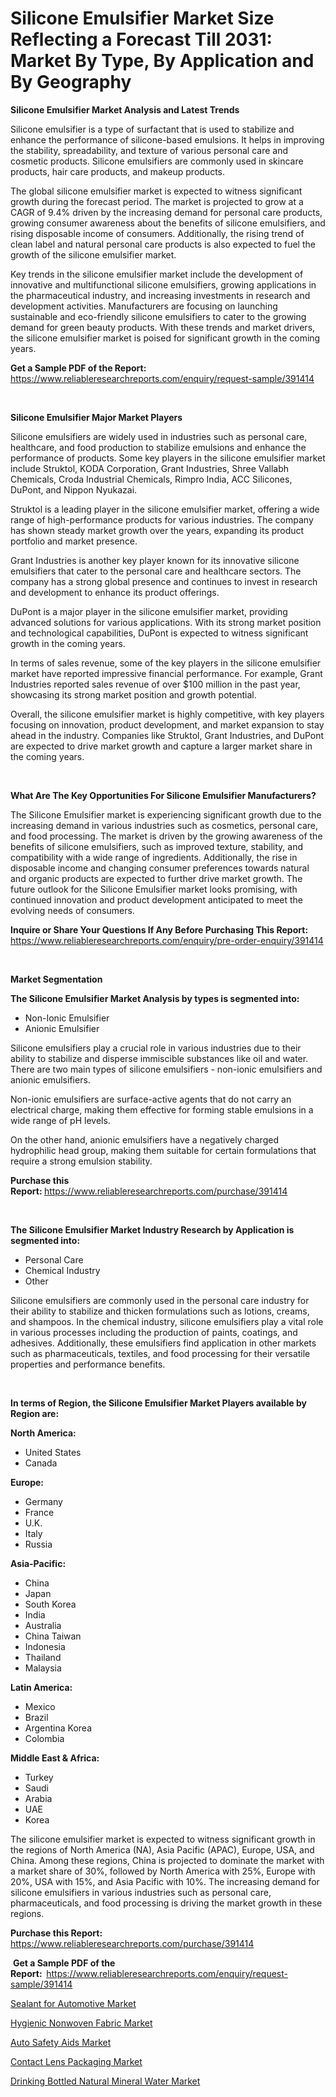 <p><h1>Silicone Emulsifier Market Size Reflecting a Forecast Till 2031: Market By Type, By Application and By Geography</h1></p><p><strong>Silicone Emulsifier Market Analysis and Latest Trends</strong></p>
<p><p>Silicone emulsifier is a type of surfactant that is used to stabilize and enhance the performance of silicone-based emulsions. It helps in improving the stability, spreadability, and texture of various personal care and cosmetic products. Silicone emulsifiers are commonly used in skincare products, hair care products, and makeup products.</p><p>The global silicone emulsifier market is expected to witness significant growth during the forecast period. The market is projected to grow at a CAGR of 9.4% driven by the increasing demand for personal care products, growing consumer awareness about the benefits of silicone emulsifiers, and rising disposable income of consumers. Additionally, the rising trend of clean label and natural personal care products is also expected to fuel the growth of the silicone emulsifier market.</p><p>Key trends in the silicone emulsifier market include the development of innovative and multifunctional silicone emulsifiers, growing applications in the pharmaceutical industry, and increasing investments in research and development activities. Manufacturers are focusing on launching sustainable and eco-friendly silicone emulsifiers to cater to the growing demand for green beauty products. With these trends and market drivers, the silicone emulsifier market is poised for significant growth in the coming years.</p></p>
<p><strong>Get a Sample PDF of the Report:&nbsp;</strong> <a href="https://www.reliableresearchreports.com/enquiry/request-sample/391414">https://www.reliableresearchreports.com/enquiry/request-sample/391414</a></p>
<p>&nbsp;</p>
<p><strong>Silicone Emulsifier Major Market Players</strong></p>
<p><p>Silicone emulsifiers are widely used in industries such as personal care, healthcare, and food production to stabilize emulsions and enhance the performance of products. Some key players in the silicone emulsifier market include Struktol, KODA Corporation, Grant Industries, Shree Vallabh Chemicals, Croda Industrial Chemicals, Rimpro India, ACC Silicones, DuPont, and Nippon Nyukazai.</p><p>Struktol is a leading player in the silicone emulsifier market, offering a wide range of high-performance products for various industries. The company has shown steady market growth over the years, expanding its product portfolio and market presence.</p><p>Grant Industries is another key player known for its innovative silicone emulsifiers that cater to the personal care and healthcare sectors. The company has a strong global presence and continues to invest in research and development to enhance its product offerings.</p><p>DuPont is a major player in the silicone emulsifier market, providing advanced solutions for various applications. With its strong market position and technological capabilities, DuPont is expected to witness significant growth in the coming years.</p><p>In terms of sales revenue, some of the key players in the silicone emulsifier market have reported impressive financial performance. For example, Grant Industries reported sales revenue of over $100 million in the past year, showcasing its strong market position and growth potential.</p><p>Overall, the silicone emulsifier market is highly competitive, with key players focusing on innovation, product development, and market expansion to stay ahead in the industry. Companies like Struktol, Grant Industries, and DuPont are expected to drive market growth and capture a larger market share in the coming years.</p></p>
<p>&nbsp;</p>
<p><strong>What Are The Key Opportunities For Silicone Emulsifier Manufacturers?</strong></p>
<p><p>The Silicone Emulsifier market is experiencing significant growth due to the increasing demand in various industries such as cosmetics, personal care, and food processing. The market is driven by the growing awareness of the benefits of silicone emulsifiers, such as improved texture, stability, and compatibility with a wide range of ingredients. Additionally, the rise in disposable income and changing consumer preferences towards natural and organic products are expected to further drive market growth. The future outlook for the Silicone Emulsifier market looks promising, with continued innovation and product development anticipated to meet the evolving needs of consumers.</p></p>
<p><strong>Inquire or Share Your Questions If Any Before Purchasing This Report:</strong> <a href="https://www.reliableresearchreports.com/enquiry/pre-order-enquiry/391414">https://www.reliableresearchreports.com/enquiry/pre-order-enquiry/391414</a></p>
<p>&nbsp;</p>
<p><strong>Market Segmentation</strong></p>
<p><strong>The Silicone Emulsifier Market Analysis by types is segmented into:</strong></p>
<p><ul><li>Non-Ionic Emulsifier</li><li>Anionic Emulsifier</li></ul></p>
<p><p>Silicone emulsifiers play a crucial role in various industries due to their ability to stabilize and disperse immiscible substances like oil and water. There are two main types of silicone emulsifiers - non-ionic emulsifiers and anionic emulsifiers. </p><p>Non-ionic emulsifiers are surface-active agents that do not carry an electrical charge, making them effective for forming stable emulsions in a wide range of pH levels. </p><p>On the other hand, anionic emulsifiers have a negatively charged hydrophilic head group, making them suitable for certain formulations that require a strong emulsion stability.</p></p>
<p><strong>Purchase this Report:&nbsp;</strong><a href="https://www.reliableresearchreports.com/purchase/391414">https://www.reliableresearchreports.com/purchase/391414</a></p>
<p>&nbsp;</p>
<p><strong>The Silicone Emulsifier Market Industry Research by Application is segmented into:</strong></p>
<p><ul><li>Personal Care</li><li>Chemical Industry</li><li>Other</li></ul></p>
<p><p>Silicone emulsifiers are commonly used in the personal care industry for their ability to stabilize and thicken formulations such as lotions, creams, and shampoos. In the chemical industry, silicone emulsifiers play a vital role in various processes including the production of paints, coatings, and adhesives. Additionally, these emulsifiers find application in other markets such as pharmaceuticals, textiles, and food processing for their versatile properties and performance benefits.</p></p>
<p>&nbsp;</p>
<p><strong>In terms of Region, the Silicone Emulsifier Market Players available by Region are:</strong></p>
<p>
    <p> <strong> North America: </strong>
        <ul>
            <li>United States</li>
            <li>Canada</li>
        </ul>
        </p> 
    <p> <strong> Europe: </strong>
        <ul>
            <li>Germany</li>
            <li>France</li>
            <li>U.K.</li>
            <li>Italy</li>
            <li>Russia</li>
        </ul>
        </p> 
    <p> <strong> Asia-Pacific: </strong>
        <ul>
            <li>China</li>
            <li>Japan</li>
            <li>South Korea</li>
            <li>India</li>
            <li>Australia</li>
            <li>China Taiwan</li>
            <li>Indonesia</li>
            <li>Thailand</li>
            <li>Malaysia</li>
        </ul>
        </p> 
    <p> <strong> Latin America: </strong>
        <ul>
            <li>Mexico</li>
            <li>Brazil</li>
            <li>Argentina Korea</li>
            <li>Colombia</li>
        </ul>
        </p> 
    <p> <strong> Middle East & Africa: </strong>
        <ul>
            <li>Turkey</li>
            <li>Saudi</li>
            <li>Arabia</li>
            <li>UAE</li>
            <li>Korea</li>
        </ul>
    </p>
    </p>
<p><p>The silicone emulsifier market is expected to witness significant growth in the regions of North America (NA), Asia Pacific (APAC), Europe, USA, and China. Among these regions, China is projected to dominate the market with a market share of 30%, followed by North America with 25%, Europe with 20%, USA with 15%, and Asia Pacific with 10%. The increasing demand for silicone emulsifiers in various industries such as personal care, pharmaceuticals, and food processing is driving the market growth in these regions.</p></p>
<p><strong>Purchase this Report: </strong><a href="https://www.reliableresearchreports.com/purchase/391414">https://www.reliableresearchreports.com/purchase/391414</a></p>
<p>&nbsp;<strong>Get a Sample PDF of the Report:&nbsp;&nbsp;</strong><a href="https://www.reliableresearchreports.com/enquiry/request-sample/391414">https://www.reliableresearchreports.com/enquiry/request-sample/391414</a></p>
<p><strong></strong></p>
<p><p><a href="https://view.publitas.com/reportprime-1/sealant-for-automotive-market-size-and-examines-its-market-scope-with-a-primary-focus-on-growth-opportunities-and-forecasted-trends-spanning-from-2024-to-2031/">Sealant for Automotive Market</a></p><p><a href="https://thundering-castanet-c65.notion.site/Hygienic-Nonwoven-Fabric-Market-Share-Market-New-Trends-Analysis-Report-By-Type-By-Application-B-c5feb6e702444eb3afba9228096e8e99">Hygienic Nonwoven Fabric Market</a></p><p><a href="https://bubble-tree-ea4.notion.site/Auto-Safety-Aids-Market-A-Comprehensive-Report-of-its-Market-Share-Growth-Trends-2024-2031-553f428f03734d4399da366b2f8ca5b9">Auto Safety Aids Market</a></p><p><a href="https://view.publitas.com/reportprime-1/decoding-the-contact-lens-packaging-market-a-deep-dive-into-the-latest-market-trends-market-segmentation-and-competitive-analysis/">Contact Lens Packaging Market</a></p><p><a href="https://bubble-tree-ea4.notion.site/Drinking-Bottled-Natural-Mineral-Water-Market-Size-Market-Trends-and-Growth-Outlook-forecasted-for-dabd455b6bf64a9ea28b84fc3da76d78">Drinking Bottled Natural Mineral Water Market</a></p></p>